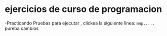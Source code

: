 <h1> ejercicios de curso de programacion</h1>

-Practicando
Pruebas para ejecutar , clickea la siguiente linea:
````mnp.....````
pureba cambios
